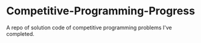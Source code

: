 # Competitive-Programming-Progress
A repo of solution code of competitive programming problems I've completed.
